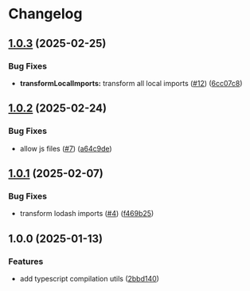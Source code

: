 # Changelog

## [1.0.3](https://github.com/gravity-ui/gulp-utils/compare/v1.0.2...v1.0.3) (2025-02-25)


### Bug Fixes

* **transformLocalImports:** transform all local imports ([#12](https://github.com/gravity-ui/gulp-utils/issues/12)) ([6cc07c8](https://github.com/gravity-ui/gulp-utils/commit/6cc07c84f006b1165724e8e383096a17accda3b8))

## [1.0.2](https://github.com/gravity-ui/gulp-utils/compare/v1.0.1...v1.0.2) (2025-02-24)


### Bug Fixes

* allow js files ([#7](https://github.com/gravity-ui/gulp-utils/issues/7)) ([a64c9de](https://github.com/gravity-ui/gulp-utils/commit/a64c9dec6a00ec09b7366bb23a6e3df7ea403ffc))

## [1.0.1](https://github.com/gravity-ui/gulp-utils/compare/v1.0.0...v1.0.1) (2025-02-07)


### Bug Fixes

* transform lodash imports ([#4](https://github.com/gravity-ui/gulp-utils/issues/4)) ([f469b25](https://github.com/gravity-ui/gulp-utils/commit/f469b25bf9079ad55ef4f67561650dded360932b))

## 1.0.0 (2025-01-13)


### Features

* add typescript compilation utils ([2bbd140](https://github.com/gravity-ui/gulp-utils/commit/2bbd140a3966cf10630344c00ebb40bdcf648d4c))
